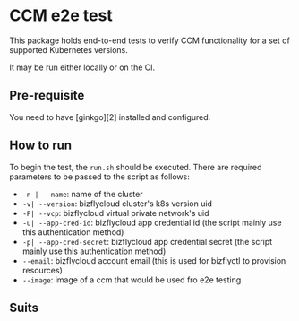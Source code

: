 # CCM e2e test

This package holds end-to-end tests to verify CCM functionality for a set of supported Kubernetes versions.

It may be run either locally or on the CI.

## Pre-requisite
You need to have [ginkgo][2] installed and configured.

## How to run

To begin the test, the `run.sh` should be executed. There are required parameters to be passed to the script as follows:

- `-n | --name`: name of the cluster
- `-v| --version`: bizflycloud cluster's k8s version uid
- `-P| --vcp`: bizflycloud virtual private network's uid
- `-u| --app-cred-id`: bizflycloud app credential id (the script mainly use this authentication method)
- `-p| --app-cred-secret`: bizflycloud app credential secret (the script mainly use this authentication method)
- `--email`: bizflycloud account email (this is used for bizflyctl to provision resources)
- `--image`: image of a ccm that would be used fro e2e testing

## Suits